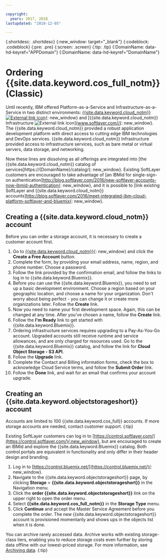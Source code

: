 ```yaml
---

copyright:
  years: 2017, 2018
lastupdated: "2018-12-05"

---
```

{:shortdesc: .shortdesc}
{:new_window: target="_blank"}
{:codeblock: .codeblock}
{:pre: .pre}
{:screen: .screen}
{:tip: .tip}
{:DomainName: data-hd-keyref="APPDomain"}
{:DomainName: data-hd-keyref="DomainName"}


# Ordering {{site.data.keyword.cos_full_notm}} (Classic)

Until recently, IBM offered Platform-as-a-Service and Infrastructure-as-a-Service in two distinct environments: [{{site.data.keyword.cloud_notm}} ![External link icon](../../icons/launch-glyph.svg "External link icon")](https://{DomainName}){: new_window} and [{{site.data.keyword.cloud_notm}} Infrastructure ![External link icon](../../icons/launch-glyph.svg "External link icon")](www.softlayer.com//{: new_window}. The {{site.data.keyword.cloud_notm}} provided a robust application development platform with direct access to cutting edge IBM technologies and DevOps services. {{site.data.keyword.cloud_notm}} Infrastructure provided access to infrastructure services, such as bare metal or virtual servers, data storage, and networking.

Now these lines are dissolving as all offerings are integrated into [the {{site.data.keyword.cloud_notm}} catalog of services]https://{DomainName}/catalog/{: new_window}. Existing SoftLayer customers are encouraged to take advantage of [an IBMid for single-sign-on authentication]http://blog.softlayer.com/2016/new-softlayer-accounts-now-ibmid-authentication{: new_window}, and it is possible to [link existing SoftLayer and {{site.data.keyword.cloud_notm}} accounts]http://blog.softlayer.com/2016/meet-integrated-ibm-cloud-platform-softlayer-and-bluemix{: new_window}.


## Creating a {{site.data.keyword.cloud_notm}} account

Before you can order a storage account, it is necessary to create a customer account first.

1. Go to [{{site.data.keyword.cloud_notm}}](https://{DomainName}){: new_window} and click the **Create a Free Account** button.
2. Complete the form, by providing your email address, name, region, and phone number. Choose a password.
3. Follow the link provided by the confirmation email, and follow the links to log in to {{site.data.keyword.Bluemix}}.
4. Before you can use the {{site.data.keyword.Bluemix}}, you need to set up a basic development environment. Choose a region based on your geographic location, and choose a name for your organization. Don't worry about being perfect - you can change it or create more organizations later. Follow the **Create** link.
5. Now you need to name your first development space.  Again, this can be changed at any time.  After you've chosen a name, follow the **Create** link.
6. Follow the **I'm Ready** link to get started with {{site.data.keyword.Bluemix}}.
7. Ordering infrastructure services requires upgrading to a Pay-As-You-Go account. Upgraded accounts still receive runtime and service allowances, and are only charged for resources used. Go to the {{site.data.keyword.Bluemix}} catalog, and follow the link for **Cloud Object Storage - S3 API**.
8. Follow the **Upgrade** link.
9. Complete the Contact and Billing information forms, check the box to acknowledge Cloud Service terms, and follow the **Submit Order** link.
10. Follow the **Done** link, and wait for an email that confirms your account upgrade.

## Creating an {{site.data.keyword.objectstorageshort}} account

Accounts are limited to 100 {{site.data.keyword.cos_full}} accounts. If more storage accounts are needed, contact customer support.
{:tip}

Existing SoftLayer customers can log in to [https://control.softlayer.com/](https://control.softlayer.com/){:new_window}, but are encouraged to create an IBMid and explore the {{site.data.keyword.Bluemix}} catalog. Both control portals are equivalent in functionality and only differ in their header design and branding.
1. Log in to [https://control.bluemix.net/](https://control.bluemix.net/){: new_window}.
2. Navigate to the {{site.data.keyword.objectstorageshort}} page, by clicking **Storage** > **{{site.data.keyword.objectstorageshort}}** in the Navigation menu.
3. Click the **order {{site.data.keyword.objectstorageshort}}** link on the upper right to open the order menu.
4. Select **{{site.data.keyword.cos_full_notm}}** in the **Storage Type** menu.
5. Click **Continue** and accept the Master Service Agreement before you complete the order. The new {{site.data.keyword.objectstorageshort}} account is provisioned momentarily and shows ups in the objects list when it is done.

You can archive rarely accessed data. Archive works with existing storage-class tiers, enabling you to reduce storage costs even further by storing data offline with our lowest-priced storage. For more information, see [Archiving data](archiving.html).
{:tip}
